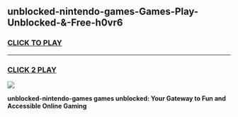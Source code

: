 
## unblocked-nintendo-games-Games-Play-Unblocked-&-Free-h0vr6
<h3>
<a href="https://premium76.site?title=unblocked-nintendo-games&ref=24A">CLICK TO PLAY</a></h3>
<hr>

<h3>
<a href="https://premium76.site?title=unblocked-nintendo-games&ref=24A">CLICK 2 PLAY</a>
  
</h3>

<a href="https://premium76.site?title=unblocked-nintendo-games&ref=24A"><img src="https://clearcache.store/games.png"></a>


**unblocked-nintendo-games games unblocked: Your Gateway to Fun and Accessible Online Gaming**
